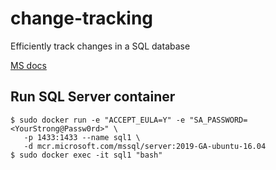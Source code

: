 # change-tracking
Efficiently track changes in a SQL database

[MS docs](https://docs.microsoft.com/en-us/sql/relational-databases/track-changes/about-change-tracking-sql-server?view=sql-server-ver15)

## Run SQL Server container
```
$ sudo docker run -e "ACCEPT_EULA=Y" -e "SA_PASSWORD=<YourStrong@Passw0rd>" \
   -p 1433:1433 --name sql1 \
   -d mcr.microsoft.com/mssql/server:2019-GA-ubuntu-16.04
$ sudo docker exec -it sql1 "bash"
```

